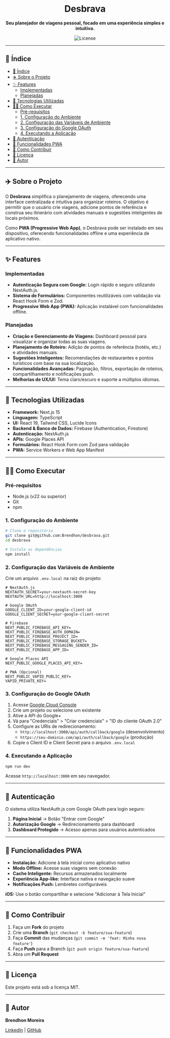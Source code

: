 <h1 align="center">Desbrava</h1>

<p align="center">
  <strong>Seu planejador de viagens pessoal, focado em uma experiência simples e intuitiva.</strong>
</p>

<p align="center">
  <img alt="License" src="https://img.shields.io/badge/license-MIT-blue.svg"/>
</p>

---

## 📜 Índice

- [📜 Índice](#-índice)
- [✈️ Sobre o Projeto](#️-sobre-o-projeto)
- [✨ Features](#-features)
  - [Implementadas](#implementadas)
  - [Planejadas](#planejadas)
- [🚀 Tecnologias Utilizadas](#-tecnologias-utilizadas)
- [👨‍💻 Como Executar](#-como-executar)
  - [Pré-requisitos](#pré-requisitos)
  - [1. Configuração do Ambiente](#1-configuração-do-ambiente)
  - [2. Configuração das Variáveis de Ambiente](#2-configuração-das-variáveis-de-ambiente)
  - [3. Configuração do Google OAuth](#3-configuração-do-google-oauth)
  - [4. Executando a Aplicação](#4-executando-a-aplicação)
- [🔐 Autenticação](#-autenticação)
- [🚀 Funcionalidades PWA](#-funcionalidades-pwa)
- [🤝 Como Contribuir](#-como-contribuir)
- [📝 Licença](#-licença)
- [👥 Autor](#-autor)

---

## ✈️ Sobre o Projeto

O **Desbrava** simplifica o planejamento de viagens, oferecendo uma interface centralizada e intuitiva para organizar roteiros. O objetivo é permitir que o usuário crie viagens, adicione pontos de referência e construa seu itinerário com atividades manuais e sugestões inteligentes de locais próximos.

Como **PWA (Progressive Web App)**, o Desbrava pode ser instalado em seu dispositivo, oferecendo funcionalidades offline e uma experiência de aplicativo nativo.

---

## ✨ Features

### Implementadas
- **Autenticação Segura com Google:** Login rápido e seguro utilizando NextAuth.js.
- **Sistema de Formulários:** Componentes reutilizáveis com validação via React Hook Form e Zod.
- **Progressive Web App (PWA):** Aplicação instalável com funcionalidades offline.

### Planejadas
- **Criação e Gerenciamento de Viagens:** Dashboard pessoal para visualizar e organizar todas as suas viagens.
- **Planejamento de Roteiro:** Adição de pontos de referência (hotéis, etc.) e atividades manuais.
- **Sugestões Inteligentes:** Recomendações de restaurantes e pontos turísticos com base na sua localização.
- **Funcionalidades Avançadas:** Paginação, filtros, exportação de roteiros, compartilhamento e notificações push.
- **Melhorias de UX/UI:** Tema claro/escuro e suporte a múltiplos idiomas.

---

## 🚀 Tecnologias Utilizadas

- **Framework:** Next.js 15
- **Linguagem:** TypeScript
- **UI:** React 19, Tailwind CSS, Lucide Icons
- **Backend & Banco de Dados:** Firebase (Authentication, Firestore)
- **Autenticação:** NextAuth.js
- **APIs:** Google Places API
- **Formulários:** React Hook Form com Zod para validação
- **PWA:** Service Workers e Web App Manifest

---

## 👨‍💻 Como Executar

### Pré-requisitos
- Node.js (v22 ou superior)
- Git
- npm

### 1. Configuração do Ambiente

```bash
# Clone o repositório
git clone git@github.com:Brendhon/desbrava.git
cd desbrava

# Instale as dependências
npm install
```

### 2. Configuração das Variáveis de Ambiente

Crie um arquivo `.env.local` na raiz do projeto:

```env
# NextAuth.js
NEXTAUTH_SECRET=your-nextauth-secret-key
NEXTAUTH_URL=http://localhost:3000

# Google OAuth
GOOGLE_CLIENT_ID=your-google-client-id
GOOGLE_CLIENT_SECRET=your-google-client-secret

# Firebase
NEXT_PUBLIC_FIREBASE_API_KEY=
NEXT_PUBLIC_FIREBASE_AUTH_DOMAIN=
NEXT_PUBLIC_FIREBASE_PROJECT_ID=
NEXT_PUBLIC_FIREBASE_STORAGE_BUCKET=
NEXT_PUBLIC_FIREBASE_MESSAGING_SENDER_ID=
NEXT_PUBLIC_FIREBASE_APP_ID=

# Google Places API
NEXT_PUBLIC_GOOGLE_PLACES_API_KEY=

# PWA (Opcional)
NEXT_PUBLIC_VAPID_PUBLIC_KEY=
VAPID_PRIVATE_KEY=
```

### 3. Configuração do Google OAuth

1. Acesse [Google Cloud Console](https://console.cloud.google.com/)
2. Crie um projeto ou selecione um existente
3. Ative a API do Google+
4. Vá para "Credenciais" > "Criar credenciais" > "ID do cliente OAuth 2.0"
5. Configure as URIs de redirecionamento:
   - `http://localhost:3000/api/auth/callback/google` (desenvolvimento)
   - `https://seu-dominio.com/api/auth/callback/google` (produção)
6. Copie o Client ID e Client Secret para o arquivo `.env.local`

### 4. Executando a Aplicação

```bash
npm run dev
```

Acesse `http://localhost:3000` em seu navegador.

---

## 🔐 Autenticação

O sistema utiliza NextAuth.js com Google OAuth para login seguro:

1. **Página Inicial** → Botão "Entrar com Google"
2. **Autorização Google** → Redirecionamento para dashboard
3. **Dashboard Protegido** → Acesso apenas para usuários autenticados

---

## 🚀 Funcionalidades PWA

- **Instalação:** Adicione à tela inicial como aplicativo nativo
- **Modo Offline:** Acesse suas viagens sem conexão
- **Cache Inteligente:** Recursos armazenados localmente
- **Experiência App-like:** Interface nativa e navegação suave
- **Notificações Push:** Lembretes configuráveis

**iOS:** Use o botão compartilhar e selecione "Adicionar à Tela Inicial"

---

## 🤝 Como Contribuir

1. Faça um **Fork** do projeto
2. Crie uma **Branch** (`git checkout -b feature/sua-feature`)
3. Faça **Commit** das mudanças (`git commit -m 'feat: Minha nova feature'`)
4. Faça **Push** para a Branch (`git push origin feature/sua-feature`)
5. Abra um **Pull Request**

---

## 📝 Licença

Este projeto está sob a licença MIT.

---

## 👥 Autor

**Brendhon Moreira**

[LinkedIn](https://www.linkedin.com/in/brendhon-moreira) | [GitHub](https://github.com/Brendhon)
